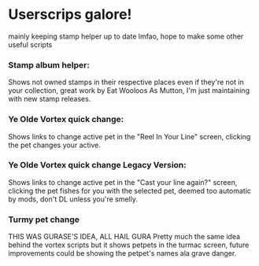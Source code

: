 # Userscrips galore! 

mainly keeping stamp helper up to date lmfao, hope to make some other useful scripts

### Stamp album helper:

Shows not owned stamps in their respective places even if they're not in your collection, great work by Eat Wooloos As Mutton, I'm just maintaining with new stamp releases.

### Ye Olde Vortex quick change:

Shows links to change active pet in the "Reel In Your Line" screen, clicking the pet changes your active.

### Ye Olde Vortex quick change Legacy Version:

Shows links to change active pet in the "Cast your line again?" screen, clicking the pet fishes for you with the selected pet, deemed too automatic by mods, don't DL unless you're smelly.

### Turmy pet change

THIS WAS GURASE'S IDEA, ALL HAIL GURA
Pretty much the same idea behind the vortex scripts but it shows petpets in the turmac screen, future improvements could be showing the petpet's names ala grave danger.

